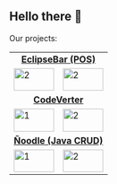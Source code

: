 ## Hello there 👋

Our projects:

<table>
  <tr>
    <td colspan="2" align="center">
      <a href="https://github.com/iron-bit/EclipseBar">
        <b>EclipseBar (POS)</b>
      </a>
    </td>
  </tr>
  <tr>
    <td><img src="https://github.com/user-attachments/assets/c985a9a9-3755-4d2d-a2fa-396a122526c4" alt="2" style="width: 100%;aspect-ratio:16/9""></td>
    <td><img src="https://github.com/user-attachments/assets/9c789402-66fd-4b4d-be39-398f5c5904b8" alt="2" style="width: 100%;aspect-ratio:16/9""></td>
  </tr>


 <tr>
    <td colspan="2" align="center">
      <a href="https://github.com/iron-bit/CodeVert">
        <b>CodeVerter</b>
      </a>
    </td>
  </tr>
  <tr>
    <td> <img src="https://github.com/user-attachments/assets/b69946ef-2a55-42a7-8596-8dd2042546ef"  alt="1" style="width: 100%;aspect-ratio:16/9" ></td>
    <td> <img src="https://github.com/user-attachments/assets/421e438f-37a1-44e6-a45e-86b3ec9563ed" alt="2" style="width: 100%;aspect-ratio:16/9""></td>
   </tr> 


  <tr>
    <td colspan="2" align="center">
      <a href="https://github.com/iron-bit/CRUD_java">
        <b>Ñoodle (Java CRUD)</b>
      </a>
    </td>
  </tr>
  <tr>
    <td> <img src="https://github.com/user-attachments/assets/bff23aab-0b6d-4f68-9ce2-425b45fcc1e6"  alt="1" style="width: 100%;aspect-ratio:16/9" ></td>
    <td> <img src="https://github.com/user-attachments/assets/e9212afe-6824-4b28-96d5-e846d56cca8a" alt="2" style="width: 100%;aspect-ratio:16/9""></td>
   </tr> 
</table>
